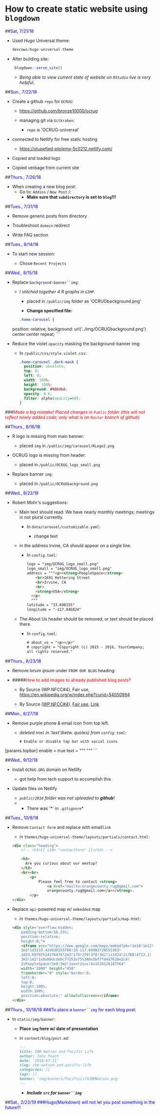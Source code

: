 # How to create static website using `blogdown`

##<span style="color:blue">Sat, 7/21/18

- Used *Hugo* Universal theme:

	```R
	devcows/hugo-universal-theme
	```


- After building site:
	
	```r
	 blogdown::serve_site()
	```

	- *Being able to view current state of website on `RStudio` live is very helpful*.

##<span style="color:blue">Sun., 7/22/18

- Create a github `repo` for `OCRUG`:

	- https://github.com/bronze10000/ocrug
	
	- managing git via `Gitkraken`:
	
		- `repo` is 'OCRUG-universal'
	
- connected to Netlify for free static hosting

	- https://stupefied-ptolemy-5c0212.netlify.com/

- Copied and loaded logo
- Copied verbage from current site 



##<span style="color:blue">Thurs., 7/26/18

- When creating a new blog post:
	- Go to: `Addins` / `New Post` /:
		- **Make sure that `subdirectory` is set to `blog`!!!**



##<span style="color:blue">Tues., 7/31/18

- Remove generic posts from directory

- Troubleshoot `domain` redirect

- Write FAQ section


##<span style="color:blue">Tues., 8/14/18

- To start new session:

	- Chose `Recent Projects`

	
##<span style="color:blue">Wed., 8/15/18

- Replace `background-banner``img`:

	- *I stitched together 4 R graphs in `GIMP`.*

		- placed in `/public/img` folder as 'OCRUGbackground.png'

		- **Change specified file:**

		```css
		.home-carousel {
  position: relative;
  background: url('../img/OCRUGbackground.png') center center repeat;
  		```


	
- Reduce the violet `opacity` masking the background-banner img:

	- In `/public/css/style.violet.css`:
	
		```css
		.home-carousel .dark-mask {
		  position: absolute;
		  top: 0;
		  left: 0;
		  width: 100%;
		  height: 100%;
		  background: #986dbd;
		  opacity: 0.6;
		  filter: alpha(opacity=60);
		}
		```
		
###<span style="color:red">*Made a big mistake!  Placed changes in `Public` folder (this will not reflect newly added code; only what is on `Master` branch of github)*


##<span style="color:blue">Thurs., 8/16/18
- R logo is missing from main banner:

	- placed `img` in `/public/img/carousel/RLogo2.png`

- OCRUG logo is missing from header:

	- placed in `/public/OCRUG_logo_small.png`

- Replace banner `img`:

	- placed in `/public/OCRUGbackground.png`
	



##<span style="color:blue">Wed., 8/22/18
- Robert Mohr's suggestions:

	- Main text should read: We have nearly monthly meetings; meetings in not plural currently. 

		- In `data/carousel/customizable.yaml`:

			- change text

	- in the address Irvine, CA should appear on a single line.

		- In `config.toml`:

			```html
		    logo = "img/OCRUG_logo_small.png"
		    logo_small = "img/OCRUG_logo_small.png"
		    address = """<p><strong>PeopleSpace</strong>
		        <br>1691 Kettering Street
		        <br>Irvine, CA
		        <br>
		        <strong>USA</strong>
		      </p>
		      """
		    latitude = "33.698155"
		    longitude = "-117.846824"
		    ```
    
   - The About Us header should be removed, or text should be placed there.  

   		- In `config.toml`:

   			```html
   			# about_us = "<p></p>"
		   # copyright = "Copyright (c) 2015 - 2016, YourCompany; 
		   all rights reserved."
		   ```
		   
		   
##<span style="color:blue">Thurs., 8/23/18
- Remove *lorum ipsum* under `FROM OUR BLOG` heading:

- #####<span style="color:red">How to add images to already published blog posts?

	- By Source (WP:NFCC#4), Fair use, https://en.wikipedia.org/w/index.php?curid=54050994

	- By <span title="must have been published or publicly displayed outside Wikipedia">Source</span> (<a href="//en.wikipedia.org/wiki/Wikipedia:Non-free_content_criteria#4" title="Wikipedia:Non-free content criteria">WP:NFCC#4</a>), <a href="//en.wikipedia.org/wiki/File:IBM_Watson_Logo_2017.png" title="Fair use of copyrighted material in the context of Watson (computer)">Fair use</a>, <a href="https://en.wikipedia.org/w/index.php?curid=54050994">Link</a>


##<span style="color:blue">Mon., 8/27/18
- Remove purple phone & email icon from top left.

	- *deleted `html` in 'text'(betw. quotes) from `config.toml`:*

		```
		# Enable or disable top bar with social icons
[params.topbar]
    enable = true
    text = """
      """
      ```


##<span style="color:blue">Wed., 9/12/18
- Install `OCRUG.ORG` domain on Netlify

	- got help from tech support to accomplish this

- Update files on Netlify

	- *`public/2018` folder was not uploaded to **github**!*
	- * There was '\*' in `.gitignore`*



##<span style="color:blue">Tues., 10/9/18
- Remove `Contact form` and replace with email`link`
	- in `themes/hugo-universal-theme/layouts/partials/contact.html`:

	```html
    <div class="heading">
  		<!-- <h3>{{ i18n "contactForm" }}</h3> -->

	    <h3>
	      Are you curious about our meetup?
	    </h3>
	    <br><br>
	        <p>
	            Please feel free to contact <strong>
	            	<a href="mailto:orangecounty.rug@gmail.com">
	            	orangecounty.rug@gmail.com</a></strong>.
	        </p>
	</div>
	```
	
- Replace `api`-powered map w/ `embedded` map

	- in `themes/hugo-universal-theme/layouts/partials/map.html`:

	```html
	<div style="overflow:hidden;
		padding-bottom:56.25%;
		position:relative;
		height:0;">
	    <iframe src="https://www.google.com/maps/embed?pb=!1m18!1m12!
	    1m3!1d3319.424030155786!2d-117.84902728555363!
	    3d33.69797514376478!2m3!1f0!2f0!3f0!3m2!1i1024!2i768!4f13.1!
	    3m3!1m2!1s0x80dcdebc77252e75%3A0x5bf7fd4d7620e2c4!
	    2sPeopleSpace!5e0!3m2!1sen!2sus!4v1539126187564" 
	    width="1000" height="450"
	    frameborder="0" style="border:0;
	    left:0;
	    top:0;
	    height:100%;
	    width:100%;
	    position:absolute;" allowfullscreen></iframe>
	</div>
	```
	



##<span style="color:blue">Thurs., 10/18/18
###To place a `banner``img` for each blog post:
- In `static/img/banner`:

	- **Place `img` here w/ date of presentation**

	- in `content/blog/post.md`:

		```md
		---
		title: IBM Watson and Pacific Life
		author: John Peach
		date: '2018-07-31'
		slug: ibm-watson-and-pacific-life
		categories: []
		tags: []
		banner: 'img/banners/PacificLifeIBMWatson.png'
		---
		```
		
		- ***Include `src` for `banner``img`***

		



##<span style="color:blue">Sat., 2/23/19
###Hugo(Markdown) will not let you post something in the future!!!



